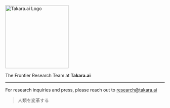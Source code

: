 <img src="https://takara.ai/images/logo-24/TakaraAi.svg" width="200" alt="Takara.ai Logo" />

The Frontier Research Team at **Takara.ai**

---

For research inquiries and press, please reach out to research@takara.ai

> 人類を変革する

